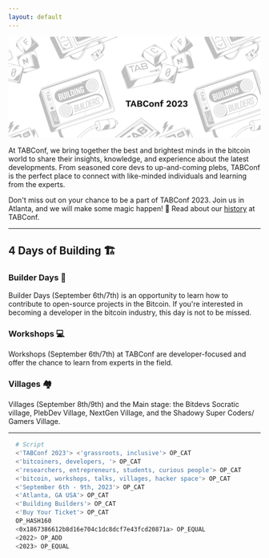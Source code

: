 ```yaml
---
layout: default
---
```


<a><img src="assets/img/hero.png"></a>

At TABConf, we bring together the best and brightest minds in the bitcoin world to share their insights, knowledge, and experience about the latest developments. From seasoned core devs to up-and-coming plebs, TABConf is the perfect place to connect with like-minded individuals and learning from the experts.

Don't miss out on your chance to be a part of TABConf 2023. Join us in Atlanta, and we will make some magic happen! 🤘
Read about our [history](./history.md) at TABConf. 

*** 

## 4 Days of Building 🏗️

### Builder Days 🔨  
  
Builder Days (September 6th/7th) is an opportunity to learn how to contribute to open-source projects in the Bitcoin. If you're interested in becoming a developer in the bitcoin industry, this day is not to be missed.

### Workshops 💻

Workshops (September 6th/7th) at TABConf are developer-focused and offer the chance to learn from experts in the field.

### Villages 🏘️

Villages (September 8th/9th) and the Main stage: the Bitdevs Socratic village, PlebDev Village, NextGen Village, and the Shadowy Super Coders/ Gamers Village.

*** 

```sh
  # Script
  <'TABConf 2023'> <'grassroots, inclusive'> OP_CAT
  <'bitcoiners, developers, '> OP_CAT
  <'researchers, entrepreneurs, students, curious people'> OP_CAT
  <'bitcoin, workshops, talks, villages, hacker space'> OP_CAT
  <'September 6th - 9th, 2023'> OP_CAT
  <'Atlanta, GA USA'> OP_CAT
  <'Building Builders'> OP_CAT
  <'Buy Your Ticket'> OP_CAT
  OP_HASH160
  <0x1867386612b8d16e704c1dc8dcf7e43fcd20871a> OP_EQUAL
  <2022> OP_ADD
  <2023> OP_EQUAL
```
